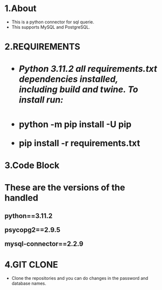 <h1>1.About</h1>

- This is a python connector for sql querie.
- This supports MySQL and PostgreSQL.
<h1>2.REQUIREMENTS<h1>

- <h5>Python 3.11.2 all requirements.txt dependencies installed, including build and twine. To install run:

- python -m pip install -U pip

- pip install -r requirements.txt</h5>
<h1>3.Code Block <h1>
 These are the versions of the handled

<h2>python==3.11.2

psycopg2==2.9.5

mysql-connector==2.2.9</h2>

<h1>4.GIT CLONE</h1>

- Clone the repositories and you can do changes in the password and database names.

